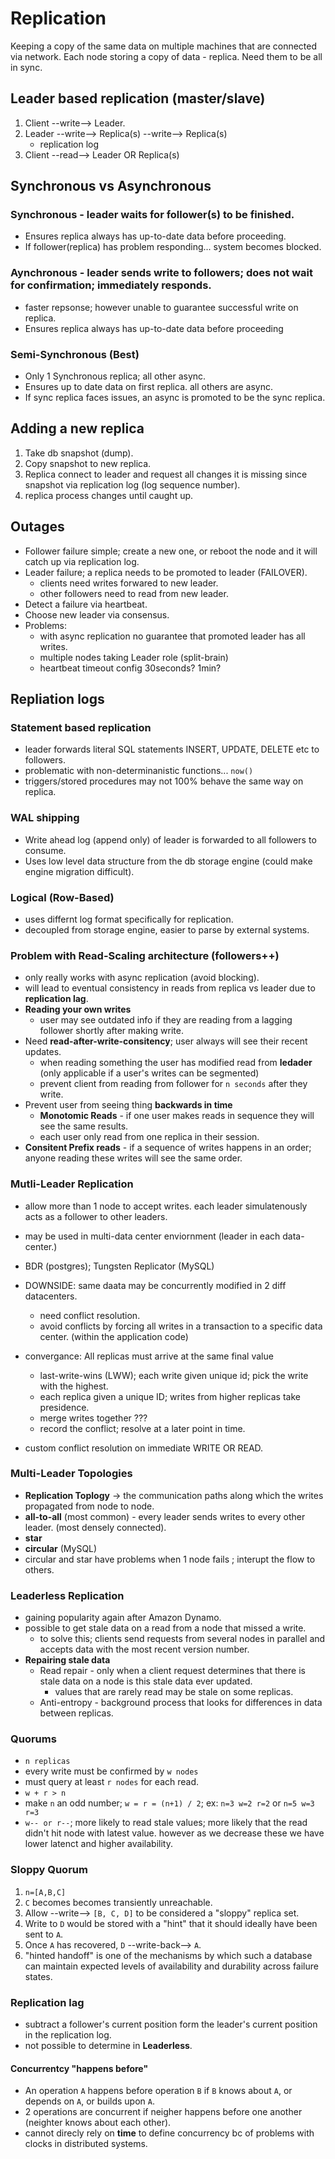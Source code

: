 # Replication

Keeping a copy of the same data on multiple machines that are connected via network.
Each node storing a copy of data - replica. Need them to be all in sync.

## Leader based replication (master/slave)
1. Client --write--> Leader.
2. Leader --write--> Replica(s)
          --write--> Replica(s)
    - replication log
3. Client --read--> Leader OR Replica(s)

## Synchronous vs Asynchronous
### Synchronous - leader waits for follower(s) to be finished.
 - Ensures replica always has up-to-date data before proceeding.
 - If follower(replica) has problem responding... system becomes blocked.
### Aynchronous - leader sends write to followers; does not wait for confirmation; immediately responds.
 - faster repsonse; however unable to guarantee successful write on replica.
 - Ensures replica always has up-to-date data before proceeding
### Semi-Synchronous (Best)
 - Only 1 Synchronous replica; all other async.
 - Ensures up to date data on first replica. all others are async.
 - If sync replica faces issues, an async is promoted to be the sync replica.
## Adding a new replica
1. Take db snapshot (dump).
2. Copy snapshot to new replica.
3. Replica connect to leader and request all changes it is missing since snapshot via replication log (log sequence number).
4. replica process changes until caught up.
## Outages
  - Follower failure simple; create a new one, or reboot the node and it will catch up via replication log.
  - Leader failure; a replica needs to be promoted to leader (FAILOVER).
    - clients need writes forwared to new leader.
    - other followers need to read from new leader.
  - Detect a failure via heartbeat.
  - Choose new leader via consensus.
  - Problems:
    - with async replication no guarantee that promoted leader has all writes.
    - multiple nodes taking Leader role (split-brain)
    - heartbeat timeout config 30seconds? 1min?

## Repliation logs
### Statement based replication
 - leader forwards literal SQL statements INSERT, UPDATE, DELETE etc to followers.
 - problematic with non-determinanistic functions... `now()`
  - triggers/stored procedures may not 100% behave the same way on replica.
### WAL shipping
- Write ahead log (append only) of leader is forwarded to all followers to consume.
- Uses low level data structure from the db storage engine (could make engine migration difficult).
### Logical (Row-Based)
- uses differnt log format specifically for replication.
- decoupled from storage engine, easier to parse by external systems.

### Problem with Read-Scaling architecture (followers++)
  - only really works with async replication (avoid blocking).
  - will lead to eventual consistency in reads from replica vs leader due to **replication lag**.
  - **Reading your own writes**
    - user may see outdated info if they are reading from a lagging follower shortly after making write.
  - Need **read-after-write-consitency**; user always will see their recent updates.
    - when reading something the user has modified read from **ledader** (only applicable if a user's writes can be segmented)
    - prevent client from reading from follower for `n seconds` after they write.
  - Prevent user from seeing thing **backwards in time**
    - **Monotomic Reads** - if one user makes reads in sequence they will see the same results.
    - each user only read from one replica in their session.
  - **Consitent Prefix reads** - if a sequence of writes happens in an order; anyone reading these writes will see the same order.

### Mutli-Leader Replication
  - allow more than 1 node to accept writes. each leader simulatenously acts as a follower to other leaders.
  - may be used in multi-data center enviornment (leader in each data-center.)
  - BDR (postgres); Tungsten Replicator (MySQL)
  - DOWNSIDE: same daata may be concurrently modified in 2 diff datacenters.
    - need conflict resolution.
    - avoid conflicts by forcing all writes in a transaction to a specific data center. (within the application code)

  - convergance: All replicas must arrive at the same final value
    - last-write-wins (LWW); each write given unique id; pick the write with the highest.
    - each replica given a unique ID; writes from higher replicas take presidence.
    - merge writes together ???
    - record the conflict; resolve at a later point in time.
  
  - custom conflict resolution on immediate WRITE OR READ.


### Multi-Leader Topologies
  - **Replication Toplogy** -> the communication paths along which the writes propagated from node to node.
  - **all-to-all** (most common) - every leader sends writes to every other leader. (most densely connected).
  - **star**
  - **circular** (MySQL)
  - circular and star have problems when 1 node fails ; interupt the flow to others.

### Leaderless Replication
  - gaining popularity again after Amazon Dynamo.
  - possible to get stale data on a read from a node that missed a write.
    - to solve this; clients send requests from several nodes in parallel and accepts data with the most recent version number.
  - **Repairing stale data**
    - Read repair - only when a client request determines that there is stale data on a node is this stale data ever updated.
      - values that are rarely read may be stale on some replicas.
    - Anti-entropy - background process that looks for differences in data between replicas.

### Quorums
  - `n replicas`
  - every write must be confirmed by `w nodes`
  - must query at least `r nodes` for each read.
  - `w + r > n`
  - make `n` an odd number; `w = r = (n+1) / 2`; ex: `n=3 w=2 r=2` or `n=5 w=3 r=3`
  - `w-- or r--`; more likely to read stale values; more likely that the read didn't hit node with latest value. however as we decrease these we have lower latenct and higher availability.

### Sloppy Quorum
  1. `n=[A,B,C]`
  2. `C` becomes becomes transiently unreachable.
  3. Allow --write--> `[B, C, D]` to be considered a "sloppy" replica set.
  4. Write to `D` would be stored with a "hint" that it should ideally have been sent to `A`.
  5. Once `A` has recovered, `D` --write-back--> `A`.
  6. "hinted handoff" is one of the mechanisms by which such a database can maintain expected levels of availability and durability across failure states.

### Replication lag
  - subtract a follower's current position form the leader's current position in the replication log.
  - not possible to determine in **Leaderless**.

#### Concurrentcy "happens before"
  - An operation `A` happens before operation `B` if `B` knows about `A`, or depends on `A`, or builds upon `A`.
  - 2 operations are concurrent if neigher happens before one another (neighter knows about each other).
  - cannot direcly rely on **time** to define concurrency bc of problems with clocks in distributed systems.